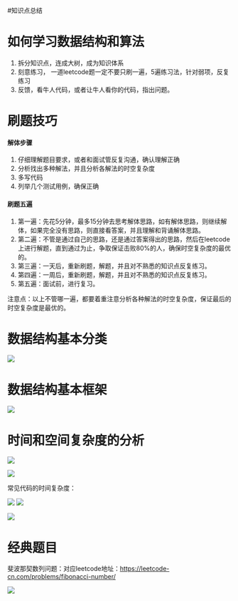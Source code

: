 #知识点总结

  
# 如何学习数据结构和算法
1. 拆分知识点，连成大树，成为知识体系
2. 刻意练习， 一道leetcode题一定不要只刷一遍，5遍练习法，针对弱项，反复练习
3. 反馈，看牛人代码，或者让牛人看你的代码，指出问题。

# 刷题技巧
#### 解体步骤
1. 仔细理解题目要求，或者和面试管反复沟通，确认理解正确 
2. 分析找出多种解法，并且分析各解法的时空复杂度 
3. 多写代码 
4. 列举几个测试用例，确保正确

#### 刷题五遍
1. 第一遍：先花5分钟，最多15分钟去思考解体思路，如有解体思路，则继续解体，如果完全没有思路，则直接看答案，并且理解和背诵解体思路。
2. 第二遍：不管是通过自己的思路，还是通过答案得出的思路，然后在leetcode上进行解题，直到通过为止，争取保证击败80%的人，确保时空复杂度的最优的。
3. 第三遍：一天后，重新刷题，解题，并且对不熟悉的知识点反复练习。
4. 第四遍：一周后，重新刷题，解题，并且对不熟悉的知识点反复练习。
5. 第五遍：面试前，进行复习。

注意点：以上不管哪一遍，都要着重注意分析各种解法的时空复杂度，保证最后的时空复杂度是最优的。

# 数据结构基本分类

![](https://user-gold-cdn.xitu.io/2019/10/10/16db5883591ccb7e?w=1176&h=536&f=png&s=208957)

# 数据结构基本框架

![](https://user-gold-cdn.xitu.io/2019/10/10/16db58b42d75756b?w=1200&h=584&f=png&s=285543)


# 时间和空间复杂度的分析

![](https://user-gold-cdn.xitu.io/2019/10/10/16db5a87d6a7045d?w=1350&h=1116&f=png&s=762318)

![](https://user-gold-cdn.xitu.io/2019/10/10/16db5ade2fdfc631?w=2238&h=1344&f=png&s=833680)

常见代码的时间复杂度：

![](https://user-gold-cdn.xitu.io/2019/10/10/16db5aeeb752fb42?w=2082&h=250&f=png&s=214792)
![](https://user-gold-cdn.xitu.io/2019/10/10/16db5aafd99250d4?w=2478&h=892&f=png&s=598833)

![](https://user-gold-cdn.xitu.io/2019/10/10/16db5aca7180ff85?w=2122&h=792&f=png&s=475259)


# 经典题目

斐波那契数列问题：对应leetcode地址：https://leetcode-cn.com/problems/fibonacci-number/


![](https://user-gold-cdn.xitu.io/2019/10/10/16db5bc39f41c8b5?w=1992&h=1276&f=png&s=484817)

